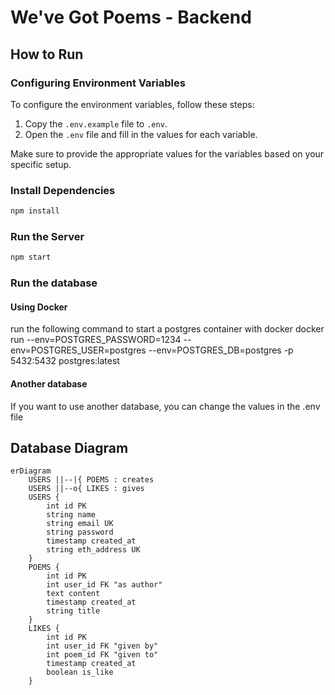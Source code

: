 # We've Got Poems - Backend

## How to Run

### Configuring Environment Variables

To configure the environment variables, follow these steps:

1. Copy the `.env.example` file to `.env`.
2. Open the `.env` file and fill in the values for each variable.

Make sure to provide the appropriate values for the variables based on your specific setup.

### Install Dependencies

```bash
npm install
```

### Run the Server

```bash
npm start
```

### Run the database

#### Using Docker

run the following command to start a postgres container with docker
docker run --env=POSTGRES_PASSWORD=1234 --env=POSTGRES_USER=postgres --env=POSTGRES_DB=postgres -p 5432:5432 postgres:latest

#### Another database

If you want to use another database, you can change the values in the .env file

## Database Diagram

```mermaid
erDiagram
    USERS ||--|{ POEMS : creates
    USERS ||--o{ LIKES : gives
    USERS {
        int id PK
        string name
        string email UK
        string password
        timestamp created_at
        string eth_address UK
    }
    POEMS {
        int id PK
        int user_id FK "as author"
        text content
        timestamp created_at
        string title
    }
    LIKES {
        int id PK
        int user_id FK "given by"
        int poem_id FK "given to"
        timestamp created_at
        boolean is_like
    }
```
